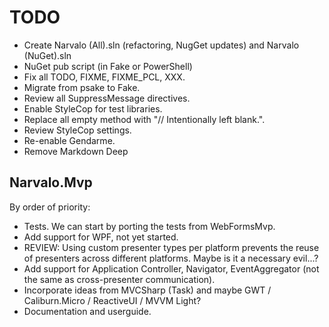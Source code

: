 TODO
====

- Create Narvalo (All).sln (refactoring, NugGet updates) and Narvalo (NuGet).sln
- NuGet pub script (in Fake or PowerShell)
- Fix all TODO, FIXME, FIXME_PCL, XXX.
- Migrate from psake to Fake.
- Review all SuppressMessage directives.
- Enable StyleCop for test libraries.
- Replace all empty method with "// Intentionally left blank.".
- Review StyleCop settings.
- Re-enable Gendarme.
- Remove Markdown Deep


Narvalo.Mvp
-----------

By order of priority:
- Tests. We can start by porting the tests from WebFormsMvp.
- Add support for WPF, not yet started.
- REVIEW: Using custom presenter types per platform prevents the reuse
  of presenters across different platforms. Maybe is it a necessary evil...?
- Add support for Application Controller, Navigator, EventAggregator
  (not the same as cross-presenter communication).
- Incorporate ideas from MVCSharp (Task) and maybe GWT / Caliburn.Micro
  / ReactiveUI / MVVM Light?
- Documentation and userguide.
